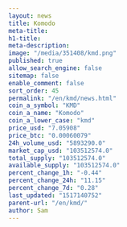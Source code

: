 ```yaml
---
layout: news
title: Komodo
meta-title: 
h1-title: 
meta-description: 
image: "/media/351408/kmd.png"
published: true
allow_search_engine: false
sitemap: false
enable_comment: false
sort_order: 45
permalink: "/en/kmd/news.html"
coin_a_symbol: "KMD"
coin_a_name: "Komodo"
coin_a_lower_case: "kmd"
price_usd: "7.05908"
price_btc: "0.00060079"
24h_volume_usd: "5893290.0"
market_cap_usd: "103512574.0"
total_supply: "103512574.0"
available_supply: "103512574.0"
percent_change_1h: "-0.44"
percent_change_24h: "11.15"
percent_change_7d: "0.28"
last_updated: "1517140752"
parent-url: "/en/kmd/"
author: Sam
---
```


